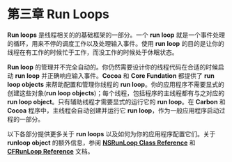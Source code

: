 # 第三章 Run Loops

**Run loops** 是线程相关的的基础框架的一部分。一个 **run loop** 就是一个事件处理的循环，用来不停的调度工作以及处理输入事件。使用 **run loop** 的目的是让你的线程在有工作的时候忙于工作，而没工作的时候处于休眠状态。

**Run loop** 的管理并不完全自动的。你仍然需要设计你的线程代码在合适的时候启动 **run loop** 并正确响应输入事件。**Cocoa** 和 **Core Fundation** 都提供了 **run loop objects** 来帮助配置和管理你线程的 **run loop**。你的应用程序不需要显式的创建这些对象(**run loop objects**)；每个线程，包括程序的主线程都有与之对应的 **run loop object**。只有辅助线程才需要显式的运行它的 **run loop**。在 **Carbon** 和 **Cocoa** 程序中，主线程会自动创建并运行它 **run loop**，作为一般应用程序启动过程的一部分。

以下各部分提供更多关于 **run loops** 以及如何为你的应用程序配置它们。关于 **runloop object** 的额外信息，参阅 **[NSRunLoop Class Reference](https://developer.apple.com/documentation/foundation/runloop)** 和 **[CFRunLoop Reference](https://developer.apple.com/documentation/corefoundation/cfrunloop)** 文档。
